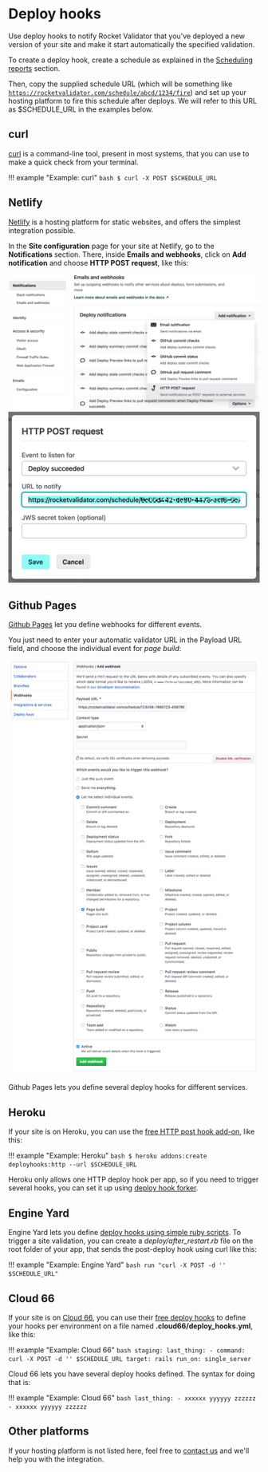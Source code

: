 # Deploy hooks

Use deploy hooks to notify Rocket Validator that you've deployed a new version of your site and make it start automatically the specified validation.

To create a deploy hook, create a schedule as explained in the [Scheduling reports](scheduling.md) section. 

Then, copy the supplied schedule URL (which will be something like <code>https://rocketvalidator.com/schedule/abcd/1234/fire</code>) and set up your hosting platform to fire this schedule after deploys. We will refer to this URL as $SCHEDULE_URL in the examples below.

## curl

<a href="http://curl.haxx.se/" target="_blank">curl</a> is a command-line tool, present in most systems, that you can use to make a quick check from your terminal.

!!! example "Example: curl"
    ```bash
    $ curl -X POST $SCHEDULE_URL
    ```

## Netlify

<a href="https://www.netlify.com/" target="_blank">Netlify</a> is a hosting platform for static websites, and offers the simplest integration possible.

In the **Site configuration** page for your site at Netlify, go to the **Notifications** section. There, inside **Emails and webhooks**, click on **Add notification** and choose **HTTP POST request**, like this:

![Netlify screenshot](img/schedules/netlify01.png)
![Netlify screenshot](img/schedules/netlify02.png)

## Github Pages

<a href="https://pages.github.com/">Github Pages</a> let you define webhooks for different events.

You just need to enter your automatic validator URL in the Payload URL field, and choose the individual event for <i>page build</i>:

![Github pages screenshot](img/schedules/github-pages.png)

Github Pages lets you define several deploy hooks for different services.

## Heroku

If your site is on Heroku, you can use the <a href="https://devcenter.heroku.com/deploy-hooks#http-post-hook" target="_blank">free HTTP post hook add-on</a>, like this:

!!! example "Example: Heroku"
    ```bash
    $ heroku addons:create deployhooks:http --url $SCHEDULE_URL
    ```

Heroku only allows one HTTP deploy hook per app, so if you need to trigger several hooks, you can set it up using <a href="https://github.com/deadlyicon/deploy-hook-forker" target="_blank">deploy hook forker</a>.

## Engine Yard

Engine Yard lets you define <a href="https://support.cloud.engineyard.com/hc/en-us/articles/205407008-Use-Ruby-Deploy-Hooks">deploy hooks using simple ruby scripts</a>. To trigger a site validation, you can create a <i>deploy/after_restart.rb</i> file on the root folder of your app, that sends the post-deploy hook using curl like this:

!!! example "Example: Engine Yard"
    ```bash
    run "curl -X POST -d '' $SCHEDULE_URL"
    ```

## Cloud 66

If your site is on <a href="http://cloud66.com" target="_blank">Cloud 66</a>, you can use their <a href="http://help.cloud66.com/deployment/deploy-hooks" target="_blank">free deploy hooks</a> to define your hooks per environment on a file named <strong>.cloud66/deploy_hooks.yml</strong>, like this:

!!! example "Example: Cloud 66"
    ```bash
    staging:
      last_thing:
        - command: curl -X POST -d '' $SCHEDULE_URL
          target: rails
          run_on: single_server
    ```

<p>Cloud 66 lets you have several deploy hooks defined. The syntax for doing that is:</p>

!!! example "Example: Cloud 66"
    ```bash
    last_thing:
      - xxxxxx
        yyyyyy
        zzzzzz
      - xxxxxx
        yyyyyy
        zzzzzz
    ```

## Other platforms

If your hosting platform is not listed here, feel free to <a href="mailto:support@rocketvalidator.com">contact us</a> and we'll help you with the integration.
